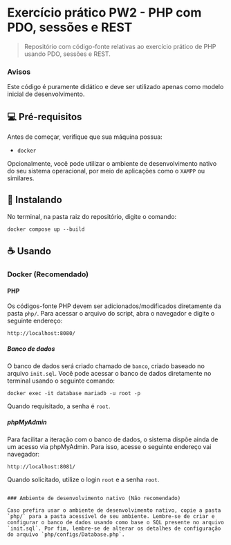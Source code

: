 # Exercício prático PW2 - PHP com PDO, sessões e REST
> Repositório com código-fonte relativas ao exercício prático de PHP usando PDO, sessões e REST. 

### Avisos

Este código é puramente didático e deve ser utilizado apenas como modelo inicial de desenvolvimento.

## 💻 Pré-requisitos

Antes de começar, verifique que sua máquina possua:

- `docker`

Opcionalmente, você pode utilizar o ambiente de desenvolvimento nativo do seu sistema operacional, por meio de aplicações como o `XAMPP` ou similares.

## 🚀 Instalando

No terminal, na pasta raiz do repositório, digite o comando:

```
docker compose up --build
```

## ☕ Usando

### Docker (Recomendado)

#### PHP
Os códigos-fonte PHP devem ser adicionados/modificados diretamente da pasta `php/`. Para acessar o arquivo do script, abra o navegador e digite o seguinte endereço:

```
http://localhost:8080/

```

##### Banco de dados

O banco de dados será criado chamado de `banco`, criado baseado no arquivo `init.sql`. Você pode acessar o banco de dados diretamente no terminal usando o seguinte comando:

```
docker exec -it database mariadb -u root -p
```

Quando requisitado, a senha é `root`.

##### phpMyAdmin

Para facilitar a iteração com o banco de dados, o sistema dispõe ainda de um acesso via phpMyAdmin. Para isso, acesse o seguinte endereço vai navegador:

```
http://localhost:8081/
```

Quando solicitado, utilize o login `root` e a senha `root`.
```

### Ambiente de desenvolvimento nativo (Não recomendado)

Caso prefira usar o ambiente de desenvolvimento nativo, copie a pasta `php/` para a pasta acessível de seu ambiente. Lembre-se de criar e configurar o banco de dados usando como base o SQL presente no arquivo `init.sql`. Por fim, lembre-se de alterar os detalhes de configuração do arquivo `php/configs/Database.php`.


